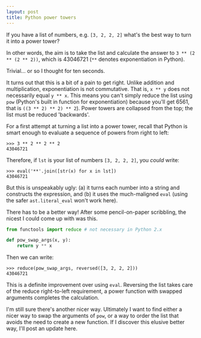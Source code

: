 ```yaml
---
layout: post
title: Python power towers
---
```


If you have a list of numbers, e.g. `[3, 2, 2, 2]` what's the best way to turn it into a power tower?

In other words, the aim is to take the list and calculate the answer to `3 ** (2 ** (2 ** 2))`, which is 43046721 (`**` denotes exponentiation in Python).

Trivial... or so I thought for ten seconds.  

It turns out that this is a bit of a pain to get right. Unlike addition and multiplication, exponentiation is not commutative. That is, `x ** y` does not necessarily equal `y ** x`. This means you can't simply reduce the list using `pow` (Python's built in function for exponentiation) because you'll get 6561, that is `((3 ** 2) ** 2) ** 2`). Power towers are collapsed from the top; the list must be reduced 'backwards'.

For a first attempt at turning a list into a power tower, recall that Python is smart enough to evaluate a sequence of powers from right to left:

```
>>> 3 ** 2 ** 2 ** 2
43046721
```

Therefore, if `lst` is your list of numbers `[3, 2, 2, 2]`, you *could* write:

```
>>> eval('**'.join([str(x) for x in lst])
43046721
```

But this is unspeakably ugly: (a) it turns each number into a string and constructs the expression, and (b) it uses the much-maligned `eval` (using the safer `ast.literal_eval` won't work here).

There has to be a better way! After some pencil-on-paper scribbling, the nicest I could come up with was this.

```python
from functools import reduce # not necessary in Python 2.x

def pow_swap_args(x, y):
    return y ** x
```

Then we can write:
```
>>> reduce(pow_swap_args, reversed([3, 2, 2, 2]))
43046721
``` 

This is a definite improvement over using `eval`. Reversing the list takes care of the reduce right-to-left requirement, a power function with swapped arguments completes the calculation.

I'm still sure there's another nicer way. Ultimately I want to find either a nicer way to swap the arguments of `pow`, or a way to order the list that avoids the need to create a new function. If I discover this elusive better way, I'll post an update here.
